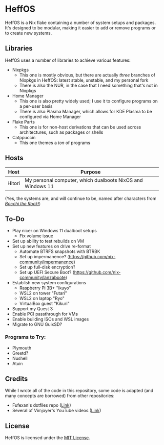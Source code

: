 # HeffOS
HeffOS is a Nix flake containing a number of system setups and packages.
It's designed to be modular, making it easier to add or remove programs or to create new systems.

## Libraries
HeffOS uses a number of libraries to achieve various features:
- Nixpkgs
  - This one is mostly obvious, but there are actually *three* branches of Nixpkgs in HeffOS: latest stable, unstable, and my personal fork
  - There is also the NUR, in the case that I need something that's not in Nixpkgs
- Home Manager
  - This one is also pretty widely used; I use it to configure programs on a per-user basis
  - There is also Plasma Manager, which allows for KDE Plasma to be configured via Home Manager
- Flake Parts
  - This one is for non-host derivations that can be used across architectures, such as packages or shells
- Catppuccin
  - This one themes a *ton* of programs

## Hosts
| Host | Purpose |
|-|-|
| Hitori | My personal computer, which dualboots NixOS and Windows 11 |

(Yes, the systems are, and will continue to be, named after characters from [*Bocchi the Rock!*](https://en.wikipedia.org/wiki/Bocchi_the_Rock%21))

## To-Do
- Play nicer on Windows 11 dualboot setups
  - Fix volume issue
- Set up ability to test rebuilds on VM
- Set up new features on drive re-format
  - Automate BTRFS snapshots with BTRBK
  - Set up impermanence? (https://github.com/nix-community/impermanence)
  - Set up full-disk encryption?
  - Set up UEFI Secure Boot? (https://github.com/nix-community/lanzaboote)
- Establish new system configurations
  - Raspberry Pi 3B+ "Ikuyo"
  - WSL2 on tower "Futari"
  - WSL2 on laptop "Ryo"
  - VirtualBox guest "Kikuri"
- Support my Quest 3
- Enable PCI passthrough for VMs
- Enable building ISOs and WSL images
- Migrate to GNU GuixSD?

### Programs to Try:
- Plymouth
- Greetd?
- Nushell
- Atuin

## Credits
While I wrote all of the code in this repository, some code is adapted (and many concepts are borrowed) from other repositories:
- Fufexan's dotfiles repo ([Link](https://github.com/fufexan/dotfiles))
- Several of Vimjoyer's YouTube videos ([Link](https://www.youtube.com/channel/UC_zBdZ0_H_jn41FDRG7q4Tw))

## License
HeffOS is licensed under the [MIT License](./LICENSE).
